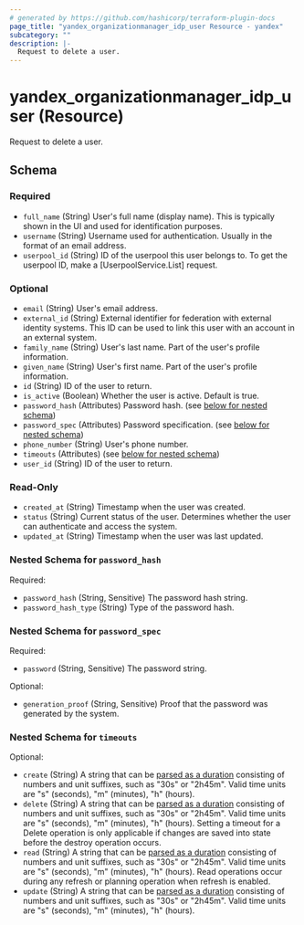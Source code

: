 ```yaml
---
# generated by https://github.com/hashicorp/terraform-plugin-docs
page_title: "yandex_organizationmanager_idp_user Resource - yandex"
subcategory: ""
description: |-
  Request to delete a user.
---
```


# yandex_organizationmanager_idp_user (Resource)

Request to delete a user.



<!-- schema generated by tfplugindocs -->
## Schema

### Required

- `full_name` (String) User's full name (display name).
 This is typically shown in the UI and used for identification purposes.
- `username` (String) Username used for authentication.
 Usually in the format of an email address.
- `userpool_id` (String) ID of the userpool this user belongs to.
 To get the userpool ID, make a [UserpoolService.List] request.

### Optional

- `email` (String) User's email address.
- `external_id` (String) External identifier for federation with external identity systems.
 This ID can be used to link this user with an account in an external system.
- `family_name` (String) User's last name.
 Part of the user's profile information.
- `given_name` (String) User's first name.
 Part of the user's profile information.
- `id` (String) ID of the user to return.
- `is_active` (Boolean) Whether the user is active. Default is true.
- `password_hash` (Attributes) Password hash. (see [below for nested schema](#nestedatt--password_hash))
- `password_spec` (Attributes) Password specification. (see [below for nested schema](#nestedatt--password_spec))
- `phone_number` (String) User's phone number.
- `timeouts` (Attributes) (see [below for nested schema](#nestedatt--timeouts))
- `user_id` (String) ID of the user to return.

### Read-Only

- `created_at` (String) Timestamp when the user was created.
- `status` (String) Current status of the user.
 Determines whether the user can authenticate and access the system.
- `updated_at` (String) Timestamp when the user was last updated.

<a id="nestedatt--password_hash"></a>
### Nested Schema for `password_hash`

Required:

- `password_hash` (String, Sensitive) The password hash string.
- `password_hash_type` (String) Type of the password hash.


<a id="nestedatt--password_spec"></a>
### Nested Schema for `password_spec`

Required:

- `password` (String, Sensitive) The password string.

Optional:

- `generation_proof` (String, Sensitive) Proof that the password was generated by the system.


<a id="nestedatt--timeouts"></a>
### Nested Schema for `timeouts`

Optional:

- `create` (String) A string that can be [parsed as a duration](https://pkg.go.dev/time#ParseDuration) consisting of numbers and unit suffixes, such as "30s" or "2h45m". Valid time units are "s" (seconds), "m" (minutes), "h" (hours).
- `delete` (String) A string that can be [parsed as a duration](https://pkg.go.dev/time#ParseDuration) consisting of numbers and unit suffixes, such as "30s" or "2h45m". Valid time units are "s" (seconds), "m" (minutes), "h" (hours). Setting a timeout for a Delete operation is only applicable if changes are saved into state before the destroy operation occurs.
- `read` (String) A string that can be [parsed as a duration](https://pkg.go.dev/time#ParseDuration) consisting of numbers and unit suffixes, such as "30s" or "2h45m". Valid time units are "s" (seconds), "m" (minutes), "h" (hours). Read operations occur during any refresh or planning operation when refresh is enabled.
- `update` (String) A string that can be [parsed as a duration](https://pkg.go.dev/time#ParseDuration) consisting of numbers and unit suffixes, such as "30s" or "2h45m". Valid time units are "s" (seconds), "m" (minutes), "h" (hours).
